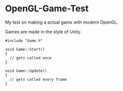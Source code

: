 # OpenGL-Game-Test
My test on making a actual game with modern OpenGL.

Games are made in the style of Unity.
```
#include "Game.h"

void Game::Start()
{
  // gets called once
}

void Game::Update()
{
  // gets called every frame
}
```
